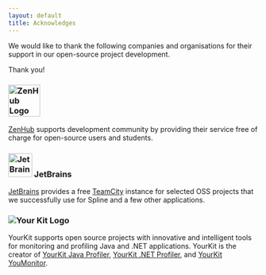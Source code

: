 ```yaml
---
layout: default
title: Acknowledges
---
```


We would like to thank the following companies and organisations 
for their support in our open-source project development.

Thank you!

 
### <img src="https://dxssrr2j0sq4w.cloudfront.net/3.2.0/img/style-guide/zenhub-black.png" height="64" alt="ZenHub Logo">
[ZenHub](https://www.zenhub.com/blog/open-source/) supports development community by providing their service free of charge 
for open-source users and students.

### <img src="https://resources.jetbrains.com/storage/products/teamcity/img/meta/teamcity_logo_300x300.png" height="48" alt="JetBrains TeamCity Logo"> JetBrains
[JetBrains](https://www.jetbrains.com/) provides a free [TeamCity](https://teamcity.jetbrains.com/) instance for selected OSS projects
that we successfully use for Spline and a few other applications. 

### <img src="https://www.yourkit.com/images/yklogo.png" alt="Your Kit Logo">
YourKit supports open source projects with innovative and intelligent tools
for monitoring and profiling Java and .NET applications.
YourKit is the creator of <a href="https://www.yourkit.com/java/profiler/">YourKit Java Profiler</a>,
<a href="https://www.yourkit.com/.net/profiler/">YourKit .NET Profiler</a>,
and <a href="https://www.yourkit.com/youmonitor/">YourKit YouMonitor</a>.

